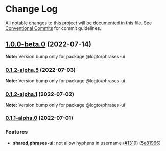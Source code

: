 # Change Log

All notable changes to this project will be documented in this file.
See [Conventional Commits](https://conventionalcommits.org) for commit guidelines.

## [1.0.0-beta.0](https://github.com/logto-io/logto/compare/v1.0.0-alpha.4...v1.0.0-beta.0) (2022-07-14)

**Note:** Version bump only for package @logto/phrases-ui





### [0.1.2-alpha.5](https://github.com/logto-io/logto/compare/v0.1.2-alpha.4...v0.1.2-alpha.5) (2022-07-03)

**Note:** Version bump only for package @logto/phrases-ui





### [0.1.2-alpha.1](https://github.com/logto-io/logto/compare/v0.1.2-alpha.0...v0.1.2-alpha.1) (2022-07-02)

**Note:** Version bump only for package @logto/phrases-ui





### [0.1.1-alpha.0](https://github.com/logto-io/logto/compare/v0.1.0-internal...v0.1.1-alpha.0) (2022-07-01)


### Features

* **shared,phrases-ui:** not allow hyphens in username ([#1319](https://github.com/logto-io/logto/issues/1319)) ([5e81966](https://github.com/logto-io/logto/commit/5e819665c7c1d584ff5cff25e4e0723122be78b2))
